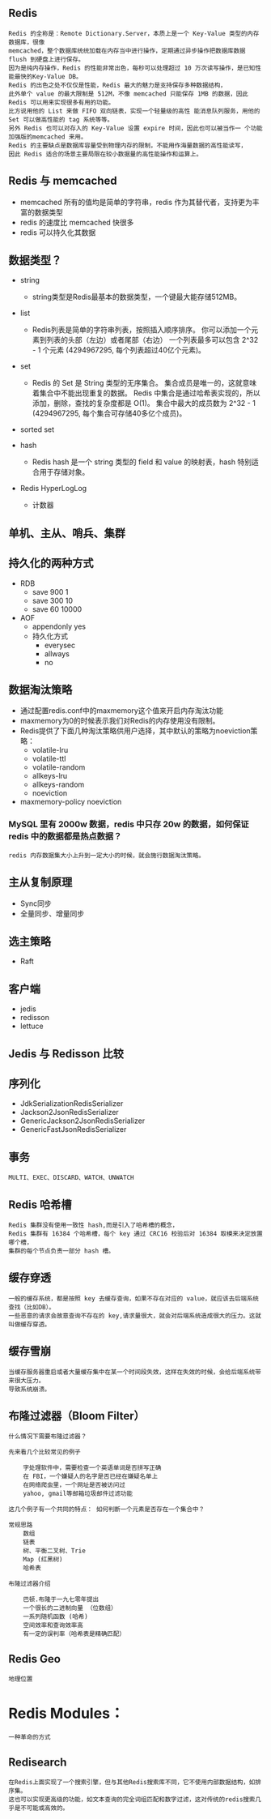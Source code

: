 ## Redis
    Redis 的全称是：Remote Dictionary.Server，本质上是一个 Key-Value 类型的内存数据库，很像
    memcached，整个数据库统统加载在内存当中进行操作，定期通过异步操作把数据库数据 flush 到硬盘上进行保存。
    因为是纯内存操作，Redis 的性能非常出色，每秒可以处理超过 10 万次读写操作，是已知性能最快的Key-Value DB。
    Redis 的出色之处不仅仅是性能，Redis 最大的魅力是支持保存多种数据结构，
    此外单个 value 的最大限制是 512M，不像 memcached 只能保存 1MB 的数据，因此 Redis 可以用来实现很多有用的功能。
    比方说用他的 List 来做 FIFO 双向链表，实现一个轻量级的高性 能消息队列服务，用他的 Set 可以做高性能的 tag 系统等等。
    另外 Redis 也可以对存入的 Key-Value 设置 expire 时间，因此也可以被当作一 个功能加强版的memcached 来用。 
    Redis 的主要缺点是数据库容量受到物理内存的限制，不能用作海量数据的高性能读写，
    因此 Redis 适合的场景主要局限在较小数据量的高性能操作和运算上。

## Redis 与 memcached
   - memcached 所有的值均是简单的字符串，redis 作为其替代者，支持更为丰富的数据类型
   - redis 的速度比 memcached 快很多
   - redis 可以持久化其数据

## 数据类型？
   - string
        - string类型是Redis最基本的数据类型，一个键最大能存储512MB。
   - list
        -  Redis列表是简单的字符串列表，按照插入顺序排序。
           你可以添加一个元素到列表的头部（左边）或者尾部（右边）
           一个列表最多可以包含 2^32 - 1 个元素 (4294967295, 每个列表超过40亿个元素)。 
   - set
        - Redis 的 Set 是 String 类型的无序集合。
          集合成员是唯一的，这就意味着集合中不能出现重复的数据。
          Redis 中集合是通过哈希表实现的，所以添加，删除，查找的复杂度都是 O(1)。
          集合中最大的成员数为 2^32 - 1 (4294967295, 每个集合可存储40多亿个成员)。 
   - sorted set
   - hash
        - Redis hash 是一个 string 类型的 field 和 value 的映射表，hash 特别适合用于存储对象。

   - Redis HyperLogLog  
        - 计数器

## 单机、主从、哨兵、集群

## 持久化的两种方式
   - RDB 
      - save 900 1
      - save 300 10
      - save 60 10000
   - AOF
     - appendonly yes
     - 持久化方式
         - everysec
         - allways
         - no   
         
## 数据淘汰策略  
   - 通过配置redis.conf中的maxmemory这个值来开启内存淘汰功能
   - maxmemory为0的时候表示我们对Redis的内存使用没有限制。
   - Redis提供了下面几种淘汰策略供用户选择，其中默认的策略为noeviction策略：
       - volatile-lru
       - volatile-ttl
       - volatile-random
       - allkeys-lru
       - allkeys-random
       - noeviction
   - maxmemory-policy noeviction
   
### MySQL 里有 2000w 数据，redis 中只存 20w 的数据，如何保证 redis 中的数据都是热点数据？
    redis 内存数据集大小上升到一定大小的时候，就会施行数据淘汰策略。
    
## 主从复制原理
   - Sync同步
   - 全量同步、增量同步
   
## 选主策略
   - Raft    
   
## 客户端
   - jedis
   - redisson
   - lettuce
   
## Jedis 与 Redisson 比较   
  
## 序列化
   - JdkSerializationRedisSerializer
   - Jackson2JsonRedisSerializer
   - GenericJackson2JsonRedisSerializer
   - GenericFastJsonRedisSerializer

## 事务
    MULTI、EXEC、DISCARD、WATCH、UNWATCH
    
## Redis 哈希槽
    Redis 集群没有使用一致性 hash,而是引入了哈希槽的概念，
    Redis 集群有 16384 个哈希槽，每个 key 通过 CRC16 校验后对 16384 取模来决定放置哪个槽，
    集群的每个节点负责一部分 hash 槽。

## 缓存穿透
    一般的缓存系统，都是按照 key 去缓存查询，如果不存在对应的 value，就应该去后端系统查找（比如DB）。
    一些恶意的请求会故意查询不存在的 key,请求量很大，就会对后端系统造成很大的压力。这就叫做缓存穿透。

## 缓存雪崩
    当缓存服务器重启或者大量缓存集中在某一个时间段失效，这样在失效的时候，会给后端系统带来很大压力。
    导致系统崩溃。
    

## 布隆过滤器（Bloom Filter）        
    什么情况下需要布隆过滤器？
    
    先来看几个比较常见的例子
    
        字处理软件中，需要检查一个英语单词是否拼写正确
        在 FBI，一个嫌疑人的名字是否已经在嫌疑名单上
        在网络爬虫里，一个网址是否被访问过
        yahoo, gmail等邮箱垃圾邮件过滤功能
    
    这几个例子有一个共同的特点： 如何判断一个元素是否存在一个集合中？
    
    常规思路
        数组
        链表
        树、平衡二叉树、Trie
        Map (红黑树)
        哈希表

    布隆过滤器介绍
    
        巴顿.布隆于一九七零年提出
        一个很长的二进制向量 （位数组）
        一系列随机函数 (哈希)
        空间效率和查询效率高
        有一定的误判率（哈希表是精确匹配）

## Redis Geo    
    地理位置
    
# Redis Modules：
    一种革命的方式  
    
## Redisearch
    在Redis上面实现了一个搜索引擎，但与其他Redis搜索库不同，它不使用内部数据结构，如排序集。
    这也可以实现更高级的功能，如文本查询的完全词组匹配和数字过滤，这对传统的redis搜索几乎是不可能或高效的。       